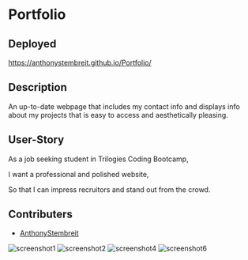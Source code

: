 # Portfolio

## Deployed
https://anthonystembreit.github.io/Portfolio/

## Description
An up-to-date webpage that includes my contact info and displays info about my projects that is easy to access and aesthetically pleasing.

## User-Story
As a job seeking student in Trilogies Coding Bootcamp,

I want a professional and polished website,

So that I can impress recruitors and stand out from the crowd.

## Contributers
* [AnthonyStembreit](https://github.com/AnthonyStembreit)

![screenshot1](https://user-images.githubusercontent.com/64037800/94999538-9bee4000-057f-11eb-96b4-4620133415b7.png)
![screenshot2](https://user-images.githubusercontent.com/64037800/94999539-9c86d680-057f-11eb-9b2a-c82a4bf3c0b3.png)
![screenshot4](https://user-images.githubusercontent.com/64037800/94999541-9d1f6d00-057f-11eb-8854-d2160da79f2b.png)
![screenshot6](https://user-images.githubusercontent.com/64037800/94999543-9d1f6d00-057f-11eb-8bc5-026b8da387b9.png)
